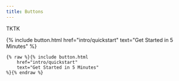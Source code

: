 ```yaml
---
title: Buttons
---
```


TKTK

{% include button.html
    href="intro/quickstart"
    text="Get Started in 5 Minutes"
%}

``` liquid
{% raw %}{% include button.html
    href="intro/quickstart"
    text="Get Started in 5 Minutes"
%}{% endraw %}
```
